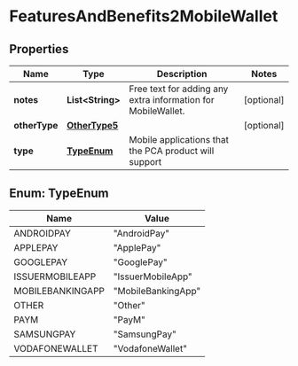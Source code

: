 
# FeaturesAndBenefits2MobileWallet

## Properties
Name | Type | Description | Notes
------------ | ------------- | ------------- | -------------
**notes** | **List&lt;String&gt;** | Free text for adding any extra information for MobileWallet. |  [optional]
**otherType** | [**OtherType5**](OtherType5.md) |  |  [optional]
**type** | [**TypeEnum**](#TypeEnum) | Mobile applications that the PCA product will support | 


<a name="TypeEnum"></a>
## Enum: TypeEnum
Name | Value
---- | -----
ANDROIDPAY | &quot;AndroidPay&quot;
APPLEPAY | &quot;ApplePay&quot;
GOOGLEPAY | &quot;GooglePay&quot;
ISSUERMOBILEAPP | &quot;IssuerMobileApp&quot;
MOBILEBANKINGAPP | &quot;MobileBankingApp&quot;
OTHER | &quot;Other&quot;
PAYM | &quot;PayM&quot;
SAMSUNGPAY | &quot;SamsungPay&quot;
VODAFONEWALLET | &quot;VodafoneWallet&quot;



